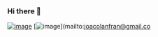 ### Hi there 👋


[![image](https://img.shields.io/badge/LinkedIn-0077B5?style=for-the-badge&logo=linkedin&logoColor=white)](https://www.linkedin.com/in/joaquin-lanfranconi/)
[![image](https://img.shields.io/badge/Gmail-D14836?style=for-the-badge&logo=gmail&logoColor=white)](mailto:joacolanfran@gmail.co
